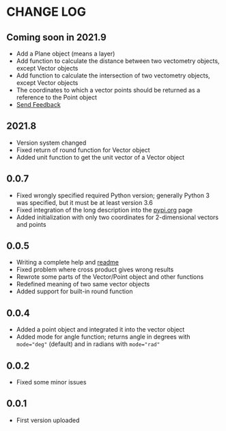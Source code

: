 
# CHANGE LOG

## Coming soon in 2021.9

* Add a Plane object (means a layer)
* Add function to calculate the distance between two vectometry objects, except Vector objects
* Add function to calculate the intersection of two vectometry objects, except Vector objects
* The coordinates to which a vector points should be returned as a reference to the Point object
* [Send Feedback](https://forms.office.com/r/CbG2G1aCDf)

## 2021.8

* Version system changed
* Fixed return of round function for Vector object
* Added unit function to get the unit vector of a Vector object

## 0.0.7

* Fixed wrongly specified required Python version; generally Python 3 was specified, but it must be at least version 3.6
* Fixed integration of the long description into the [pypi.org](https://pypi.org/project/vectometry/) page
* Added initialization with only two coordinates for 2-dimensional vectors and points

## 0.0.5

* Writing a complete help and [readme](README.md)
* Fixed problem where cross product gives wrong results
* Rewrote some parts of the Vector/Point object and other functions
* Redefined meaning of two same vector objects
* Added support for built-in round function

## 0.0.4

* Added a point object and integrated it into the vector object
* Added mode for angle function; returns angle in degrees with `mode="deg"` (default) and in radians with `mode="rad"`

## 0.0.2

* Fixed some minor issues

## 0.0.1

* First version uploaded
